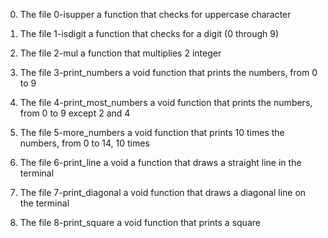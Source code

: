 0. The file 0-isupper a function that checks for uppercase character

1. The file 1-isdigit a function that checks for a digit (0 through 9)

2. The file 2-mul a function that multiplies 2 integer

3. The file 3-print_numbers a void function that prints the numbers, from 0 to 9

4. The file 4-print_most_numbers a void function that prints the numbers, from 0 to 9 except 2 and 4

5. The file 5-more_numbers a void function that prints 10 times the numbers, from 0 to 14, 10 times

6. The file 6-print_line a void a function that draws a straight line in the terminal

7. The file 7-print_diagonal a void function that draws a diagonal line on the terminal

8. The file 8-print_square a void function that prints a square
